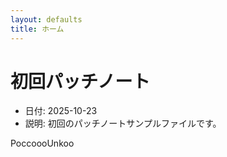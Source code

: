 ```yaml
---
layout: defaults
title: ホーム
---
```

# 初回パッチノート

- 日付: 2025-10-23
- 説明: 初回のパッチノートサンプルファイルです。

PoccoooUnkoo